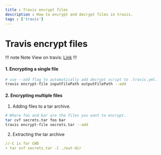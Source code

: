 ```yaml
---
title : Travis encrypt files
description : How to encrypt and decrypt files in travis.
tags : ['travis']
---
```


# Travis encrypt files

!!! note Note
View on travis: [Link](https://docs.travis-ci.com/user/encrypting-files/)
!!!

#### 1. Encrypting a single file
```bash
# use --add flag to automatically add decrypt script to .travis.yml.
travis encrypt-file inputFilePath outputFilePath --add
```

#### 2. Encrypting multiple files
1. Adding files to a tar archive.
```bash
# Where foo and bar are the files you want to encrypt.
tar cvf secrets.tar foo bar
travis encrypt-file secrets.tar --add
```

2. Extracting the tar archive
```yml
//-C is for CWD
- tar xvf secrets.tar -C ./out-dir
```


